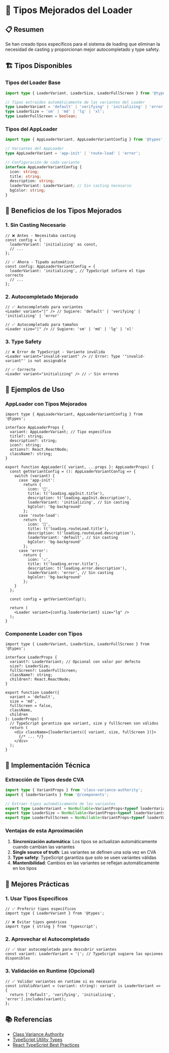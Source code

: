 # 🎯 Tipos Mejorados del Loader

## 📋 Resumen

Se han creado tipos específicos para el sistema de loading que eliminan la necesidad de casting y proporcionan mejor autocompletado y type safety.

## 🏗️ Tipos Disponibles

### **Tipos del Loader Base**
```typescript
import type { LoaderVariant, LoaderSize, LoaderFullScreen } from '@types';

// Tipos extraídos automáticamente de las variantes del Loader
type LoaderVariant = 'default' | 'verifying' | 'initializing' | 'error';
type LoaderSize = 'sm' | 'md' | 'lg' | 'xl';
type LoaderFullScreen = boolean;
```

### **Tipos del AppLoader**
```typescript
import type { AppLoaderVariant, AppLoaderVariantConfig } from '@types';

// Variantes del AppLoader
type AppLoaderVariant = 'app-init' | 'route-load' | 'error';

// Configuración de cada variante
interface AppLoaderVariantConfig {
  icon: string;
  title: string;
  description: string;
  loaderVariant: LoaderVariant; // Sin casting necesario
  bgColor: string;
}
```

## 🚀 Beneficios de los Tipos Mejorados

### **1. Sin Casting Necesario**
```tsx
// ❌ Antes - Necesitaba casting
const config = {
  loaderVariant: 'initializing' as const,
  // ...
};

// ✅ Ahora - Tipado automático
const config: AppLoaderVariantConfig = {
  loaderVariant: 'initializing', // TypeScript infiere el tipo correcto
  // ...
};
```

### **2. Autocompletado Mejorado**
```tsx
// ✅ Autocompletado para variantes
<Loader variant="|" /> // Sugiere: 'default' | 'verifying' | 'initializing' | 'error'

// ✅ Autocompletado para tamaños
<Loader size="|" /> // Sugiere: 'sm' | 'md' | 'lg' | 'xl'
```

### **3. Type Safety**
```tsx
// ❌ Error de TypeScript - Variante inválida
<Loader variant="invalid-variant" /> // Error: Type '"invalid-variant"' is not assignable

// ✅ Correcto
<Loader variant="initializing" /> // ✅ Sin errores
```

## 📝 Ejemplos de Uso

### **AppLoader con Tipos Mejorados**
```tsx
import type { AppLoaderVariant, AppLoaderVariantConfig } from '@types';

interface AppLoaderProps {
  variant: AppLoaderVariant; // Tipo específico
  title?: string;
  description?: string;
  icon?: string;
  actions?: React.ReactNode;
  className?: string;
}

export function AppLoader({ variant, ...props }: AppLoaderProps) {
  const getVariantConfig = (): AppLoaderVariantConfig => {
    switch (variant) {
      case 'app-init':
        return {
          icon: '🚀',
          title: t('loading.appInit.title'),
          description: t('loading.appInit.description'),
          loaderVariant: 'initializing', // Sin casting
          bgColor: 'bg-background'
        };
      case 'route-load':
        return {
          icon: '📄',
          title: t('loading.routeLoad.title'),
          description: t('loading.routeLoad.description'),
          loaderVariant: 'default', // Sin casting
          bgColor: 'bg-background'
        };
      case 'error':
        return {
          icon: '⚠️',
          title: t('loading.error.title'),
          description: t('loading.error.description'),
          loaderVariant: 'error', // Sin casting
          bgColor: 'bg-background'
        };
    }
  };

  const config = getVariantConfig();
  
  return (
    <Loader variant={config.loaderVariant} size="lg" />
  );
}
```

### **Componente Loader con Tipos**
```tsx
import type { LoaderVariant, LoaderSize, LoaderFullScreen } from '@types';

interface LoaderProps {
  variant?: LoaderVariant; // Opcional con valor por defecto
  size?: LoaderSize;
  fullScreen?: LoaderFullScreen;
  className?: string;
  children?: React.ReactNode;
}

export function Loader({ 
  variant = 'default',
  size = 'md',
  fullScreen = false,
  className,
  children 
}: LoaderProps) {
  // TypeScript garantiza que variant, size y fullScreen son válidos
  return (
    <div className={loaderVariants({ variant, size, fullScreen })}>
      {/* ... */}
    </div>
  );
}
```

## 🔧 Implementación Técnica

### **Extracción de Tipos desde CVA**
```typescript
import type { VariantProps } from 'class-variance-authority';
import { loaderVariants } from '@/components';

// Extraer tipos automáticamente de las variantes
export type LoaderVariant = NonNullable<VariantProps<typeof loaderVariants>['variant']>;
export type LoaderSize = NonNullable<VariantProps<typeof loaderVariants>['size']>;
export type LoaderFullScreen = NonNullable<VariantProps<typeof loaderVariants>['fullScreen']>;
```

### **Ventajas de esta Aproximación**
1. **Sincronización automática**: Los tipos se actualizan automáticamente cuando cambian las variantes
2. **Single source of truth**: Las variantes se definen una sola vez en CVA
3. **Type safety**: TypeScript garantiza que solo se usen variantes válidas
4. **Mantenibilidad**: Cambios en las variantes se reflejan automáticamente en los tipos

## 🎨 Mejores Prácticas

### **1. Usar Tipos Específicos**
```tsx
// ✅ Preferir tipos específicos
import type { LoaderVariant } from '@types';

// ❌ Evitar tipos genéricos
import type { string } from 'typescript';
```

### **2. Aprovechar el Autocompletado**
```tsx
// ✅ Usar autocompletado para descubrir variantes
const variant: LoaderVariant = '|'; // TypeScript sugiere las opciones disponibles
```

### **3. Validación en Runtime (Opcional)**
```tsx
// ✅ Validar variantes en runtime si es necesario
const isValidVariant = (variant: string): variant is LoaderVariant => {
  return ['default', 'verifying', 'initializing', 'error'].includes(variant);
};
```

## 📚 Referencias

- [Class Variance Authority](https://cva.style/docs)
- [TypeScript Utility Types](https://www.typescriptlang.org/docs/handbook/utility-types.html)
- [React TypeScript Best Practices](https://react.dev/learn/typescript) 